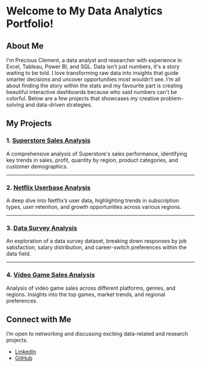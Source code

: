 # Welcome to My Data Analytics Portfolio!


## About Me
I'm Precious Clement, a data analyst and researcher with experience in Excel, Tableau, Power BI, and SQL. Data isn't just numbers, it's a story waiting to be told. I love transforming raw data into insights that guide smarter decisions and uncover opportunities most wouldn’t see. I’m all about finding the story within the stats and my favourite part is creating beautiful interactive dashboards because who said numbers can't be colorful. Below are a few projects that showcases my creative problem-solving and data-driven strategies.  


## My Projects

### 1. [Superstore Sales Analysis](./superstore-sales.md)
A comprehensive analysis of Superstore's sales performance, identifying key trends in sales, profit, quantity by region, product categories, and customer demographics.

---

### 2. [Netflix Userbase Analysis](./netflix-userbase.md )
A deep dive into Netflix’s user data, highlighting trends in subscription types, user retention, and growth opportunities across various regions.

---

### 3. [Data Survey Analysis](./data-survey.md)
An exploration of a data survey dataset, breaking down responses by job satisfaction, salary distribution, and career-switch preferences within the data field.

---

### 4. [Video Game Sales Analysis](./video-game.md)
Analysis of video game sales across different platforms, genres, and regions. Insights into the top games, market trends, and regional preferences.



## Connect with Me
I’m open to networking and discussing exciting data-related and research projects. 
- [LinkedIn](https://linkedin.com/in/preciousclems)
- [GitHub](https://github.com/Preciousclement)


